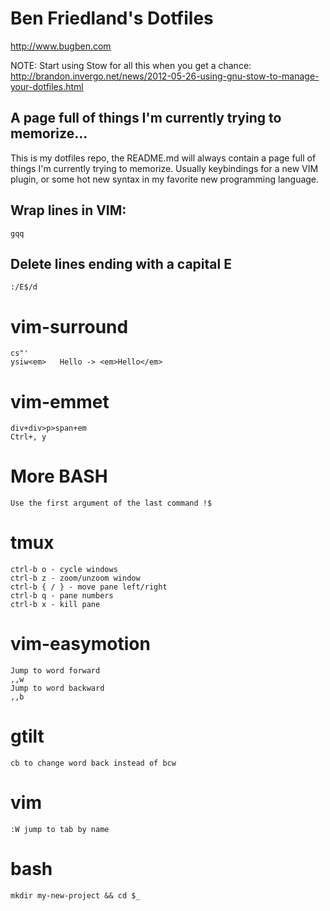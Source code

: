 Ben Friedland's Dotfiles
========================

http://www.bugben.com

NOTE: Start using Stow for all this when you get a chance: http://brandon.invergo.net/news/2012-05-26-using-gnu-stow-to-manage-your-dotfiles.html



A page full of things I'm currently trying to memorize...
---------------------------------------------------------
This is my dotfiles repo, the README.md will always contain a page full
of things I'm currently trying to memorize. Usually keybindings for a new
VIM plugin, or some hot new syntax in my favorite new programming language.


Wrap lines in VIM:
------------------
    gqq


Delete lines ending with a capital E
------------------------------------
    :/E$/d

vim-surround
============
    cs"'
    ysiw<em>   Hello -> <em>Hello</em>

vim-emmet
=========
    div+div>p>span+em
    Ctrl+, y

More BASH
=========
    Use the first argument of the last command !$

tmux
====
    ctrl-b o - cycle windows
    ctrl-b z - zoom/unzoom window
    ctrl-b { / } - move pane left/right
    ctrl-b q - pane numbers
    ctrl-b x - kill pane


vim-easymotion
================================
    Jump to word forward
    ,,w
    Jump to word backward
    ,,b

gtilt
=====
    cb to change word back instead of bcw

vim
===
    :W jump to tab by name
    
bash
====
    mkdir my-new-project && cd $_
